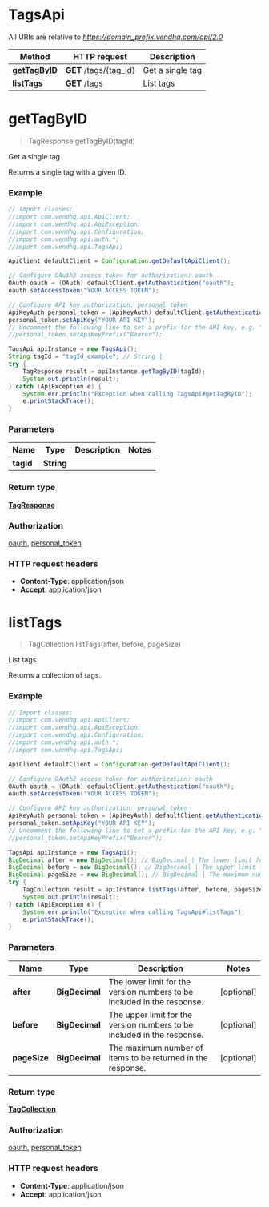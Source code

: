 # TagsApi

All URIs are relative to *https://domain_prefix.vendhq.com/api/2.0*

Method | HTTP request | Description
------------- | ------------- | -------------
[**getTagByID**](TagsApi.md#getTagByID) | **GET** /tags/{tag_id} | Get a single tag
[**listTags**](TagsApi.md#listTags) | **GET** /tags | List tags


<a name="getTagByID"></a>
# **getTagByID**
> TagResponse getTagByID(tagId)

Get a single tag

Returns a single tag with a given ID.

### Example
```java
// Import classes:
//import com.vendhq.api.ApiClient;
//import com.vendhq.api.ApiException;
//import com.vendhq.api.Configuration;
//import com.vendhq.api.auth.*;
//import com.vendhq.api.TagsApi;

ApiClient defaultClient = Configuration.getDefaultApiClient();

// Configure OAuth2 access token for authorization: oauth
OAuth oauth = (OAuth) defaultClient.getAuthentication("oauth");
oauth.setAccessToken("YOUR ACCESS TOKEN");

// Configure API key authorization: personal_token
ApiKeyAuth personal_token = (ApiKeyAuth) defaultClient.getAuthentication("personal_token");
personal_token.setApiKey("YOUR API KEY");
// Uncomment the following line to set a prefix for the API key, e.g. "Bearer" (defaults to null)
//personal_token.setApiKeyPrefix("Bearer");

TagsApi apiInstance = new TagsApi();
String tagId = "tagId_example"; // String | 
try {
    TagResponse result = apiInstance.getTagByID(tagId);
    System.out.println(result);
} catch (ApiException e) {
    System.err.println("Exception when calling TagsApi#getTagByID");
    e.printStackTrace();
}
```

### Parameters

Name | Type | Description  | Notes
------------- | ------------- | ------------- | -------------
 **tagId** | **String**|  |

### Return type

[**TagResponse**](TagResponse.md)

### Authorization

[oauth](../README.md#oauth), [personal_token](../README.md#personal_token)

### HTTP request headers

 - **Content-Type**: application/json
 - **Accept**: application/json

<a name="listTags"></a>
# **listTags**
> TagCollection listTags(after, before, pageSize)

List tags

Returns a collection of tags.

### Example
```java
// Import classes:
//import com.vendhq.api.ApiClient;
//import com.vendhq.api.ApiException;
//import com.vendhq.api.Configuration;
//import com.vendhq.api.auth.*;
//import com.vendhq.api.TagsApi;

ApiClient defaultClient = Configuration.getDefaultApiClient();

// Configure OAuth2 access token for authorization: oauth
OAuth oauth = (OAuth) defaultClient.getAuthentication("oauth");
oauth.setAccessToken("YOUR ACCESS TOKEN");

// Configure API key authorization: personal_token
ApiKeyAuth personal_token = (ApiKeyAuth) defaultClient.getAuthentication("personal_token");
personal_token.setApiKey("YOUR API KEY");
// Uncomment the following line to set a prefix for the API key, e.g. "Bearer" (defaults to null)
//personal_token.setApiKeyPrefix("Bearer");

TagsApi apiInstance = new TagsApi();
BigDecimal after = new BigDecimal(); // BigDecimal | The lower limit for the version numbers to be included in the response.
BigDecimal before = new BigDecimal(); // BigDecimal | The upper limit for the version numbers to be included in the response.
BigDecimal pageSize = new BigDecimal(); // BigDecimal | The maximum number of items to be returned in the response.
try {
    TagCollection result = apiInstance.listTags(after, before, pageSize);
    System.out.println(result);
} catch (ApiException e) {
    System.err.println("Exception when calling TagsApi#listTags");
    e.printStackTrace();
}
```

### Parameters

Name | Type | Description  | Notes
------------- | ------------- | ------------- | -------------
 **after** | **BigDecimal**| The lower limit for the version numbers to be included in the response. | [optional]
 **before** | **BigDecimal**| The upper limit for the version numbers to be included in the response. | [optional]
 **pageSize** | **BigDecimal**| The maximum number of items to be returned in the response. | [optional]

### Return type

[**TagCollection**](TagCollection.md)

### Authorization

[oauth](../README.md#oauth), [personal_token](../README.md#personal_token)

### HTTP request headers

 - **Content-Type**: application/json
 - **Accept**: application/json

